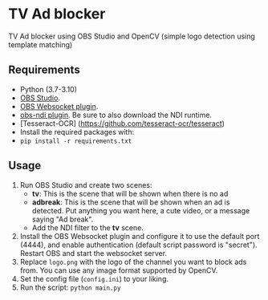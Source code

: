 # TV Ad blocker
TV Ad blocker using OBS Studio and OpenCV (simple logo detection using template matching)

## Requirements
- Python (3.7-3.10)
- [OBS Studio](https://github.com/obsproject/obs-studio/releases/).
- [OBS Websocket plugin](https://github.com/obsproject/obs-websocket/releases).
- [obs-ndi plugin](https://github.com/Palakis/obs-ndi/releases/). Be sure to also download the NDI runtime.
- [Tesseract-OCR] (https://github.com/tesseract-ocr/tesseract)
- Install the required packages with:
- ```pip install -r requirements.txt```

## Usage
1. Run OBS Studio and create two scenes:
    - **tv**: This is the scene that will be shown when there is no ad
    - **adbreak**: This is the scene that will be shown when an ad is detected. Put anything you want here, a cute video, or a message saying "Ad break".
    - Add the NDI filter to the **tv** scene.
2. Install the OBS Websocket plugin and configure it to use the default port (4444), and enable authentication (default script password is "secret"). Restart OBS and start the websocket server.
3. Replace ```logo.png``` with the logo of the channel you want to block ads from. You can use any image format supported by OpenCV.
4. Set the config file (```config.ini```) to your liking.
5. Run the script: ```python main.py```
